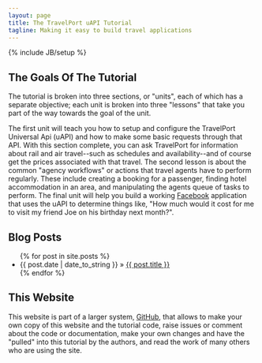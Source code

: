 ```yaml
---
layout: page
title: The TravelPort uAPI Tutorial
tagline: Making it easy to build travel applications
---
```

{% include JB/setup %}

## The Goals Of The Tutorial

The tutorial is broken into three sections, or "units", each of which has a separate objective; each unit is broken into three "lessons" that take you part of the way towards the goal of the unit.

The first unit will teach you how to setup and configure the TravelPort Universal Api (uAPI) and how to make some basic requests through that API.  With this section complete, you can ask TravelPort for information about rail and air travel--such as schedules and availability--and of course get the prices associated with that travel.  The second lesson is about the common "agency workflows" or actions that travel agents have to perform regularly.  These include creating a booking for a passenger, finding hotel accommodation in an area, and manipulating the agents queue of tasks to perform.  The final unit will help you build a working [Facebook](http://www.facebook.com) application that uses the uAPI to determine things like, "How much would it cost for me to visit my friend Joe on his birthday next month?".

## Blog Posts

<ul class="posts">
  {% for post in site.posts %}
    <li><span>{{ post.date | date_to_string }}</span> &raquo; <a href="{{ BASE_PATH }}{{ post.url }}">{{ post.title }}</a></li>
  {% endfor %}
</ul>

## This Website

This website is part of a larger system, [GitHub](http://www.github.com), that allows to make your own copy of this website and the tutorial code, raise issues or comment about the code or documentation, make your own changes and have the "pulled" into this tutorial by the authors, and read the work of many others who are using the site.



